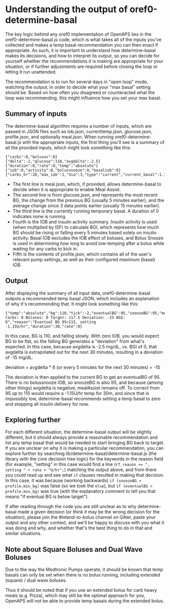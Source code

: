 # Understanding the output of oref0-determine-basal

The key logic behind any oref0 implementation of OpenAPS lies in the oref0-determine-basal.js code, which is what takes all of the inputs you've collected and makes a temp basal recommendation you can then enact if appropriate.  As such, it is important to understand how determine-basal makes its decisions, and how to interpret its output, so you can decide for yourself whether the recommendations it is making are appropriate for your situation, or if further adjustments are required before closing the loop or letting it run unattended.

The recommendation is to run for several days in "open loop" mode, watching the output, in order to decide what your "max basal" setting should be. Based on how often you disagreed or counteracted what the loop was recommending, this might influence how you set your max basal.

## Summary of inputs

The determine-basal algorithm requires a number of inputs, which are passed in JSON files such as iob.json, currenttemp.json, glucose.json, profile.json, and optionally meal.json.  When running oref0-determine-basal.js with the appropriate inputs, the first thing you'll see is a summary of all the provided inputs, which might look something like this:

```
{"carbs":0,"boluses":0}
{"delta":-2,"glucose":110,"avgdelta":-2.5}
{"duration":0,"rate":0,"temp":"absolute"}
{"iob":0,"activity":0,"bolussnooze":0,"basaliob":0}
{"carbs_hr":28,"max_iob":1,"dia":3,"type":"current","current_basal":1.1,"max_daily_basal":1.3,"max_basal":3,"max_bg":120,"min_bg":115,"carbratio":10,"sens":40}
```

* The first line is meal.json, which, if provided, allows determine-basal to decide when it is appropriate to enable Meal Assist.
* The second line is from glucose.json, and represents the most recent BG, the change from the previous BG (usually 5 minutes earlier), and the average change since 3 data points earlier (usually 15 minutes earlier).
* The third line is the currently running temporary basal.  A duration of 0 indicates none is running.
* Fourth is the IOB and insulin activity summary.  Insulin activity is used (when multiplied by ISF) to calculate BGI, which represents how much BG should be rising or falling every 5 minutes based solely on insulin activity.  Basal IOB excludes the IOB effect of boluses, and Bolus Snooze is used in determining how long to avoid low-temping after a bolus while waiting for any carbs to kick in.
* Fifth is the contents of profile.json, which contains all of the user's relevant pump settings, as well as their configured maximum (basal) IOB.

## Output

After displaying the summary of all input data, oref0-determine-basal outputs a recommended temp basal JSON, which includes an explanation of why it's recommending that.  It might look something like this:

```
{"temp":"absolute","bg":110,"tick":-2,"eventualBG":95,"snoozeBG":95,"mealAssist":"Off: Carbs: 0 Boluses: 0 Target: 117.5 Deviation: -15 BGI: 0","reason":"Eventual BG 95<115, setting -1.15U/hr","duration":30,"rate":0}
```

In this case, BG is 110, and falling slowly.  With zero IOB, you would expect BG to be flat, so the falling BG generates a "deviation" from what's expected.  In this case, because avgdelta is -2.5 mg/dL, vs. BGI of 0, that avgdelta is extrapolated out for the next 30 minutes, resulting in a deviation of -15 mg/dL.

deviation = avgdelta * 6 (or every 5 minutes for the next 30 minutes) = -15

The deviation is then applied to the current BG to get an eventualBG of 95.  There is no bolussnooze IOB, so snoozeBG is also 95, and because (among other things) avgdelta is negative, mealAssist remains off.  To correct from 95 up to 115 would require a -1.15U/hr temp for 30m, and since that is impossibly low, determine-basal recommends setting a temp basal to zero and stopping all insulin delivery for now.

## Exploring further

For each different situation, the determine-basal output will be slightly different, but it should always provide a reasonable recommendation and list any temp basal that would be needed to start bringing BG back to target.  If you are unclear on why it is making a particular recommendation, you can explore further by searching lib/determine-basal/determine-basal.js (the library with the core decision tree logic) for the keywords in the reason field (for example, "setting" in this case would find a line (`rT.reason += ", setting " + rate + "U/hr";`) matching the output above, and from there you could read up and see what `if` clauses resulted in making that decision.  In this case, it was because (working backwards) `if (snoozeBG > profile.min_bg)` was false (so we took the `else`), but `if (eventualBG < profile.min_bg)` was true (with the explanatory comment to tell you that means "if eventual BG is below target").

If after reading through the code you are still unclear as to why determine-basal made a given decision (or think it may be the wrong decision for the situation), please join the #intend-to-bolus channel on Gitter, paste your output and any other context, and we'll be happy to discuss with you what it was doing and why, and whether that's the best thing to do in that and similar situations.

## Note about Square Boluses and Dual Wave Boluses

Due to the way the Medtronic Pumps operate, it should be known that temp basals can only be set when there is no bolus running, including extended (square) / dual wave boluses.  

Thus it should be noted that if you use an extended bolus for carb heavy meals (e.g. Pizza), which may still be the optimal approach for you, OpenAPS will not be able to provide temp basals during the extended bolus. 
